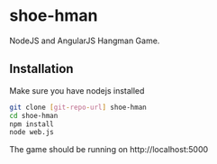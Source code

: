 shoe-hman
=========

NodeJS and AngularJS Hangman Game.

Installation
--------------
Make sure you have nodejs installed

```sh
git clone [git-repo-url] shoe-hman
cd shoe-hman
npm install
node web.js

```

The game should be running on http://localhost:5000 
